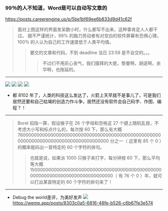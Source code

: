### 99％的人不知道，Word是可以自动写文章的
https://posts.careerengine.us/p/5be1bf69ee6b833d9d41c62f
>面对上图这样的界面发呆数小时，什么都写不出来，这种事肯定人人都干过。
据不严谨统计，99% 的脑力劳动者有对空白的软件屏幕有恐惧心理，100% 的人认为自己的工作速度低于人类平均值。
>>要交的文章和代码，不到 deadline 当日 23:59 是不会交的。。。
>>>不过们不用灰心丧气，我们膜拜的大佬，黎曼啊，胡适啊，余华啊，也拖延的。
---
![](https://static.careerengine.us/api/aov2/https%3A_%7C__%7C_mmbiz.qpic.cn_%7C_mmbiz_gif_%7C_8jQglFO2AtmZxoREhqRiaA0gjhX04NmqEMWSWLiaaJOy4hgd9yoKfQkggKgwFGDX34esuc5X7SkPIGfyibfMOo0bw_%7C_640%3Fwx_fmt%3Dgif)
![](https://static.careerengine.us/api/aov2/https%3A_%7C__%7C_mmbiz.qpic.cn_%7C_mmbiz_gif_%7C_8jQglFO2AtmZxoREhqRiaA0gjhX04NmqElJJeRCSlL1BW5f64nE3cCDxztET540fjoxgoicr3mm2TUu1iayG18R6A_%7C_640%3Fwx_fmt%3Dgif)
![](https://static.careerengine.us/api/aov2/https%3A_%7C__%7C_mmbiz.qpic.cn_%7C_mmbiz_gif_%7C_8jQglFO2AtmZxoREhqRiaA0gjhX04NmqEGX3g8WsoJKliccO9ia8WUQB0iak8VCAz278Qqo0hVWF35BxicoTjYK9Zog_%7C_640%3Fwx_fmt%3Dgif)
![](https://static.careerengine.us/api/aov2/https%3A_%7C__%7C_mmbiz.qpic.cn_%7C_mmbiz_gif_%7C_8jQglFO2AtmZxoREhqRiaA0gjhX04NmqEOgibPxBXxrozgAluvzMdWXJEicQo8NTHfLHarvyo5jRPZe9FHD6XfLAA_%7C_640%3Fwx_fmt%3Dgif)
- 都 8102 年了，人类的科技这么发达了，火箭上天早就不是事儿了，可是我们居然还要和自己枯竭的创造力作斗争，居然还没有软件会自己码字、作图、编程？！
---
>Borel 掐指一算，假设猴子在 26 个字母和空格这 27 个键上随机乱按，不考虑大小写和标点什么的，每次按 60 下，那么有大概 7600000000000000000000000000000000000000000000000000000000000000000000000000000000000 分之一（ 这里有 85 个 0 ）的概率能码出一首特定的 60 个字符的俳句。
>>也就是说，如果派 1000 只猴子来打字，每分钟按 60 下，那么平均等大概  150000000000000000000000000000000000000000000000000000000000000000000000000000（ 有 76 个 0 ）年，就可以打出某首特定的 60 个字符的俳句来了！
---
- Debug the world差评，为美好发声
![](https://static.careerengine.us/api/aov2/https%3A_%7C__%7C_mmbiz.qpic.cn_%7C_mmbiz_jpg_%7C_yZPTcMGWibvsDBq8Wdjr1qGlY0o2qST6l6NumcRQYjY9GauXEtK7DSzrsSfRlGQibY04wOTH6xv8kGhWCVu6rrzA_%7C_640%3Fwx_fmt%3Djpeg)
https://wemp.app/posts/8303c0a5-6816-48fe-b526-c6b67fe3e574